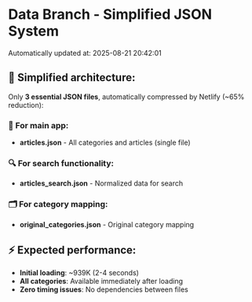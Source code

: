 # Data Branch - Simplified JSON System
Automatically updated at: 2025-08-21 20:42:01

## 🎯 Simplified architecture:
Only **3 essential JSON files**, automatically compressed by Netlify (~65% reduction):

### 📱 For main app:
- **articles.json** - All categories and articles (single file)

### 🔍 For search functionality:
- **articles_search.json** - Normalized data for search

### 🗂️ For category mapping:
- **original_categories.json** - Original category mapping

## ⚡ Expected performance:
- **Initial loading**: ~939K (2-4 seconds)
- **All categories**: Available immediately after loading
- **Zero timing issues**: No dependencies between files

